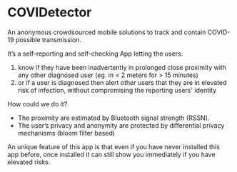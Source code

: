 # COVIDetector
An anonymous crowdsourced mobile solutions to track and contain COVID-19 possible transmission. 

It’s a self-reporting and self-checking App letting the users: 
1. know if they have been inadvertently in prolonged close proximity with any other diagnosed user (eg. in < 2 meters for > 15 minutes)
2. or if a user is diagnosed then alert other users that they are in elevated risk of infection, without compromising the reporting users' identity

How could we do it?
- The proximity are estimated by Bluetooth signal strength (RSSN). 
- The user’s privacy and anonymity are protected by differential privacy mechanisms (bloom filter based)

An unique feature of this app is that even if you have never installed this app before, once installed it can still show you immediately if you have elevated risks.
